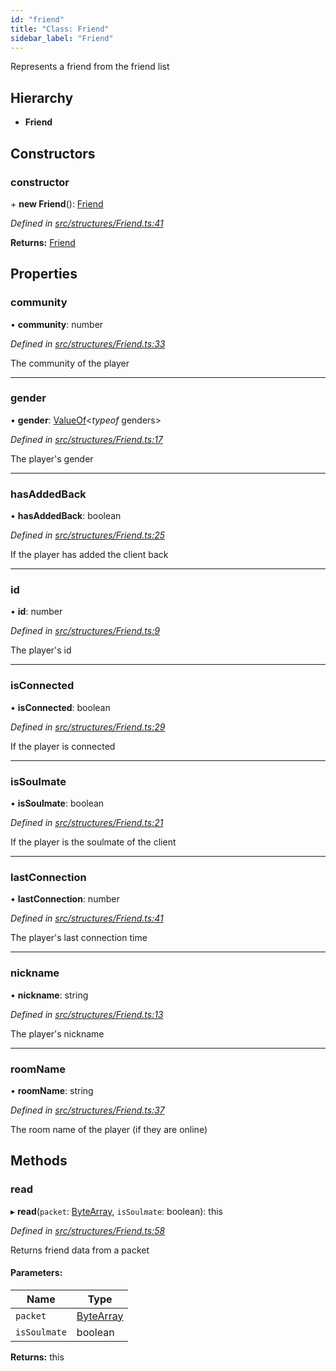 ```yaml
---
id: "friend"
title: "Class: Friend"
sidebar_label: "Friend"
---
```


Represents a friend from the friend list

## Hierarchy

* **Friend**

## Constructors

### constructor

\+ **new Friend**(): [Friend](friend.md)

*Defined in [src/structures/Friend.ts:41](https://github.com/SuspiciousLookingOwl/transformice.js/blob/b80242a/src/structures/Friend.ts#L41)*

**Returns:** [Friend](friend.md)

## Properties

### community

•  **community**: number

*Defined in [src/structures/Friend.ts:33](https://github.com/SuspiciousLookingOwl/transformice.js/blob/b80242a/src/structures/Friend.ts#L33)*

The community of the player

___

### gender

•  **gender**: [ValueOf](../globals.md#valueof)<*typeof* genders\>

*Defined in [src/structures/Friend.ts:17](https://github.com/SuspiciousLookingOwl/transformice.js/blob/b80242a/src/structures/Friend.ts#L17)*

The player's gender

___

### hasAddedBack

•  **hasAddedBack**: boolean

*Defined in [src/structures/Friend.ts:25](https://github.com/SuspiciousLookingOwl/transformice.js/blob/b80242a/src/structures/Friend.ts#L25)*

If the player has added the client back

___

### id

•  **id**: number

*Defined in [src/structures/Friend.ts:9](https://github.com/SuspiciousLookingOwl/transformice.js/blob/b80242a/src/structures/Friend.ts#L9)*

The player's id

___

### isConnected

•  **isConnected**: boolean

*Defined in [src/structures/Friend.ts:29](https://github.com/SuspiciousLookingOwl/transformice.js/blob/b80242a/src/structures/Friend.ts#L29)*

If the player is connected

___

### isSoulmate

•  **isSoulmate**: boolean

*Defined in [src/structures/Friend.ts:21](https://github.com/SuspiciousLookingOwl/transformice.js/blob/b80242a/src/structures/Friend.ts#L21)*

If the player is the soulmate of the client

___

### lastConnection

•  **lastConnection**: number

*Defined in [src/structures/Friend.ts:41](https://github.com/SuspiciousLookingOwl/transformice.js/blob/b80242a/src/structures/Friend.ts#L41)*

The player's last connection time

___

### nickname

•  **nickname**: string

*Defined in [src/structures/Friend.ts:13](https://github.com/SuspiciousLookingOwl/transformice.js/blob/b80242a/src/structures/Friend.ts#L13)*

The player's nickname

___

### roomName

•  **roomName**: string

*Defined in [src/structures/Friend.ts:37](https://github.com/SuspiciousLookingOwl/transformice.js/blob/b80242a/src/structures/Friend.ts#L37)*

The room name of the player (if they are online)

## Methods

### read

▸ **read**(`packet`: [ByteArray](bytearray.md), `isSoulmate`: boolean): this

*Defined in [src/structures/Friend.ts:58](https://github.com/SuspiciousLookingOwl/transformice.js/blob/b80242a/src/structures/Friend.ts#L58)*

Returns friend data from a packet

#### Parameters:

Name | Type |
------ | ------ |
`packet` | [ByteArray](bytearray.md) |
`isSoulmate` | boolean |

**Returns:** this
